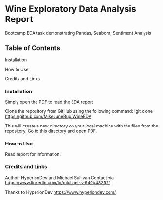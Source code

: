 # Wine Exploratory Data Analysis Report

Bootcamp EDA task demonstrating Pandas, Seaborn, Sentiment Analysis



## Table of Contents

Installation

How to Use

Credits and Links





### Installation

Simply open the PDF to read the EDA report

Clone the repository from GitHub using the following command: !git clone https://github.com/MikeJuneBug/WineEDA

This will create a new directory on your local machine with the files from the repository. Go to this directory and open PDF.





### How to Use

Read report for information.





### Credits and Links

Author: HyperionDev and Michael Sullivan Contact via https://www.linkedin.com/in/michael-s-940b43252/

Thanks to HyperionDev https://www.hyperiondev.com/

